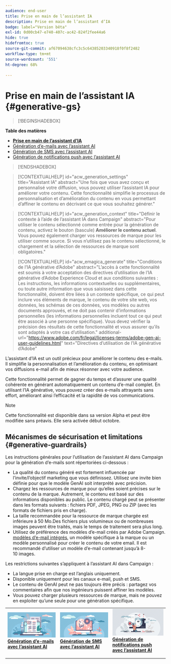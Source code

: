```yaml
---
audience: end-user
title: Prise en main de l’assistant IA
description: Prise en main de l’assistant d’IA
badge: label="Version bêta"
exl-id: 0d00cb47-e740-407c-ac42-824f2fee44a6
hide: true
hidefromtoc: true
source-git-commit: af67094638cfc3c5c64385203340918f0f8f2482
workflow-type: tm+mt
source-wordcount: '551'
ht-degree: 68%

---
```


# Prise en main de l’assistant IA {#generative-gs}

>[!BEGINSHADEBOX]

**Table des matières**

* **[Prise en main de l’assistant d’IA](generative-gs.md)**
* [Génération d’e-mails avec l’assistant AI](generative-content.md)
* [Génération de SMS avec l’assistant AI](generative-sms.md)
* [Génération de notifications push avec l’assistant AI](generative-push.md)

>[!ENDSHADEBOX]

>[!CONTEXTUALHELP]
>id="acw_generation_settings"
>title="Assistant IA"
>abstract="Une fois que vous avez conçu et personnalisé votre diffusion, vous pouvez utiliser l’assistant IA pour améliorer votre contenu. Cette fonctionnalité simplifie le processus de personnalisation et d’amélioration du contenu en vous permettant d’affiner le contenu en décrivant ce que vous souhaitez générer."


>[!CONTEXTUALHELP]
>id="acw_generation_context"
>title="Définir le contexte à l’aide de l’assistant IA dans Campaign"
>abstract="Pour utiliser le contenu sélectionné comme entrée pour la génération de contenu, activez le bouton (bascule) **Améliorer le contenu actuel**. Vous pouvez également charger vos ressources de marque pour les utiliser comme source. Si vous n’utilisez pas le contenu sélectionné, le chargement et la sélection de ressources de marque sont obligatoires."


>[!CONTEXTUALHELP]
>id="acw_emagica_generate"
>title="Conditions de l’IA générative d’Adobe"
>abstract="L’accès à cette fonctionnalité est soumis à votre acceptation des directives d’utilisation de l’IA générative d’Adobe Experience Cloud et aux conditions suivantes : Les instructions, les informations contextuelles ou supplémentaires, ou toute autre information que vous saisissez dans cette fonctionnalité, doivent être liées à un contexte spécifique, ce qui peut inclure vos éléments de marque, le contenu de votre site web, vos données, les schémas de ces données, vos modèles ou autres documents approuvés, et ne doit pas contenir d’informations personnelles (les informations personnelles incluent tout ce qui peut être associé à une personne spécifique). Vous devez vérifier la précision des résultats de cette fonctionnalité et vous assurer qu’ils sont adaptés à votre cas d’utilisation."
>additional-url="https://www.adobe.com/fr/legal/licenses-terms/adobe-gen-ai-user-guidelines.html" text="Directives d’utilisation de l’IA générative d’Adobe"

L’assistant d’IA est un outil précieux pour améliorer le contenu des e-mails. Il simplifie la personnalisation et l’amélioration du contenu, en optimisant vos diffusions e-mail afin de mieux résonner avec votre audience.

Cette fonctionnalité permet de gagner du temps et d’assurer une qualité cohérente en générant automatiquement un contenu d’e-mail complet. En utilisant l’IA générative, vous pouvez créer des e-mails attrayants sans effort, améliorant ainsi l’efficacité et la rapidité de vos communications.

>[!NOTE]
>
>Cette fonctionnalité est disponible dans sa version Alpha et peut être modifiée sans préavis. Elle sera activée début octobre.

## Mécanismes de sécurisation et limitations {#generative-guardrails}

Les instructions générales pour l’utilisation de l’assistant AI dans Campaign pour la génération d’e-mails sont répertoriées ci-dessous :

* La qualité du contenu généré est fortement influencée par l’invite/l’objectif marketing que vous définissez. Utilisez une invite bien définie pour que le modèle GenAI soit interprété avec précision. 
* Chargez les ressources de marque pour qu’elles soient précises sur le contenu de la marque. Autrement, le contenu est basé sur des informations disponibles au public. Le contenu chargé peut se présenter dans les formats suivants : fichiers PDF, JPEG, PNG ou ZIP (avec les formats de fichiers pris en charge).
* La taille recommandée pour la ressource de marque chargée est inférieure à 50 Mo.Des fichiers plus volumineux ou de nombreuses images peuvent être traités, mais le temps de traitement sera plus long.
* Utilisez de préférence des modèles d’e-mail créés par Adobe Campaign. [modèles d’e-mail intégrés](../email/create-email-templates.md), un modèle spécifique à la marque ou un modèle personnalisé pour créer le contenu de votre email. Il est recommandé d’utiliser un modèle d’e-mail contenant jusqu’à 8-10 images.


Les restrictions suivantes s’appliquent à l’assistant AI dans Campaign :

* La langue prise en charge est l’anglais uniquement.
* Disponible uniquement pour les canaux e-mail, push et SMS.
* Le contenu de GenAI peut ne pas toujours être précis : partagez vos commentaires afin que nos ingénieurs puissent affiner les modèles.
* Vous pouvez charger plusieurs ressources de marque, mais ne pouvez en exploiter qu’une seule pour une génération spécifique.



<table style="table-layout:fixed"><tr style="border: 0;">
<td>
<a href="generative-content.md">
<img alt="Génération d’e-mails" src="assets/do-not-localize/text-genai.jpeg">
</a>
<div>
<a href="generative-content.md"><strong>Génération d’e-mails avec l’assistant AI</strong></a>
</div>
<p>
</td>
<td>
<a href="generative-sms.md">
<img alt="Génération de SMS" src="assets/do-not-localize/image-genai.jpeg">
</a>
<div><a href="generative-sms.md"><strong>Génération de SMS avec l’assistant AI</strong>
</div>
<p>
</td>
<td>
<a href="generative-push.md">
<img alt="Génération de notifications push" src="assets/do-not-localize/email-genai.jpeg">
</a>
<div>
<a href="generative-push.md"><strong>Génération de notifications push avec l’assistant AI</strong></a>
</div>
<p></td>
</tr></table>
